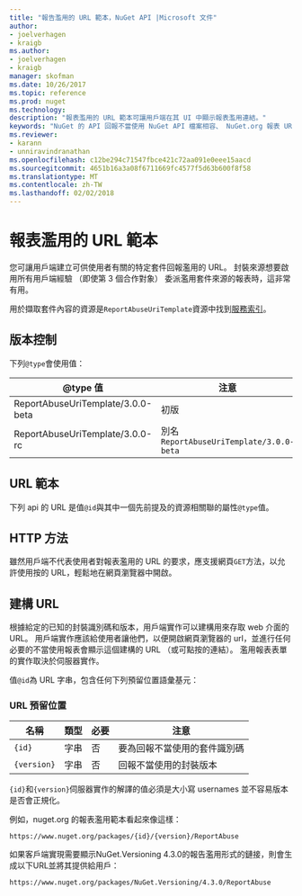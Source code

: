 ```yaml
---
title: "報告濫用的 URL 範本，NuGet API |Microsoft 文件"
author:
- joelverhagen
- kraigb
ms.author:
- joelverhagen
- kraigb
manager: skofman
ms.date: 10/26/2017
ms.topic: reference
ms.prod: nuget
ms.technology: 
description: "報表濫用的 URL 範本可讓用戶端在其 UI 中顯示報表濫用連結。"
keywords: "NuGet 的 API 回報不當使用 NuGet API 檔案相容、 NuGet.org 報表 URL 範本"
ms.reviewer:
- karann
- unniravindranathan
ms.openlocfilehash: c12be294c71547fbce421c72aa091e0eee15aacd
ms.sourcegitcommit: 4651b16a3a08f6711669fc4577f5d63b600f8f58
ms.translationtype: MT
ms.contentlocale: zh-TW
ms.lasthandoff: 02/02/2018
---
```

# <a name="report-abuse-url-template"></a>報表濫用的 URL 範本

您可讓用戶端建立可供使用者有關的特定套件回報濫用的 URL。 封裝來源想要啟用所有用戶端經驗 （即使第 3 個合作對象） 委派濫用套件來源的報表時，這非常有用。

用於擷取套件內容的資源是`ReportAbuseUriTemplate`資源中找到[服務索引](service-index.md)。

## <a name="versioning"></a>版本控制

下列`@type`會使用值：

@type 值                       | 注意
--------------------------------- | -----
ReportAbuseUriTemplate/3.0.0-beta | 初版
ReportAbuseUriTemplate/3.0.0-rc   | 別名`ReportAbuseUriTemplate/3.0.0-beta`

## <a name="url-template"></a>URL 範本

下列 api 的 URL 是值`@id`與其中一個先前提及的資源相關聯的屬性`@type`值。

## <a name="http-methods"></a>HTTP 方法

雖然用戶端不代表使用者對報表濫用的 URL 的要求，應支援網頁`GET`方法，以允許使用按的 URL，輕鬆地在網頁瀏覽器中開啟。

## <a name="construct-the-url"></a>建構 URL

根據給定的已知的封裝識別碼和版本，用戶端實作可以建構用來存取 web 介面的 URL。 用戶端實作應該給使用者讓他們，以便開啟網頁瀏覽器的 url，並進行任何必要的不當使用報表會顯示這個建構的 URL （或可點按的連結）。 濫用報表表單的實作取決於伺服器實作。

值`@id`為 URL 字串，包含任何下列預留位置語彙基元：

### <a name="url-placeholders"></a>URL 預留位置

名稱        | 類型    | 必要 | 注意
----------- | ------- | -------- | -----
`{id}`      | 字串  | 否       | 要為回報不當使用的套件識別碼
`{version}` | 字串  | 否       | 回報不當使用的封裝版本

`{id}`和`{version}`伺服器實作的解譯的值必須是大小寫 usernames 並不容易版本是否會正規化。

例如，nuget.org 的報表濫用範本看起來像這樣：

    https://www.nuget.org/packages/{id}/{version}/ReportAbuse

如果客戶端實現需要顯示NuGet.Versioning 4.3.0的報告濫用形式的鏈接，則會生成以下URL並將其提供給用戶：

    https://www.nuget.org/packages/NuGet.Versioning/4.3.0/ReportAbuse
